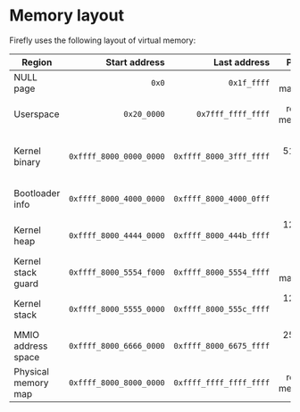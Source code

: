 # Memory layout

Firefly uses the following layout of virtual memory:

| Region              |           Start address |            Last address |                 Pages |      Size |
| ------------------- | ----------------------: | ----------------------: | --------------------: | --------: |
| NULL page           |                   `0x0` |             `0x1f_ffff` |            not mapped |     2 MiB |
| Userspace           |             `0x20_0000` |      `0x7fff_ffff_ffff` |        rest of memory | < 128 TiB |
| Kernel binary       | `0xffff_8000_0000_0000` | `0xffff_8000_3fff_ffff` | up to 512x 2 MiB page |     1 GiB |
| Bootloader info     | `0xffff_8000_4000_0000` | `0xffff_8000_4000_0fff` |         1x 4 KiB page |     4 KiB |
| Kernel heap         | `0xffff_8000_4444_0000` | `0xffff_8000_444b_ffff` |       128x 4 KiB page |   512 KiB |
| Kernel stack guard  | `0xffff_8000_5554_f000` | `0xffff_8000_5554_ffff` |            not mapped |     4 KiB |
| Kernel stack        | `0xffff_8000_5555_0000` | `0xffff_8000_555c_ffff` |       128x 4 KiB page |   512 KiB |
| MMIO address space  | `0xffff_8000_6666_0000` | `0xffff_8000_6675_ffff` |       256x 4 KiB page |     1 MiB |
| Physical memory map | `0xffff_8000_8000_0000` | `0xffff_ffff_ffff_ffff` |        rest of memory | < 128 TiB |
